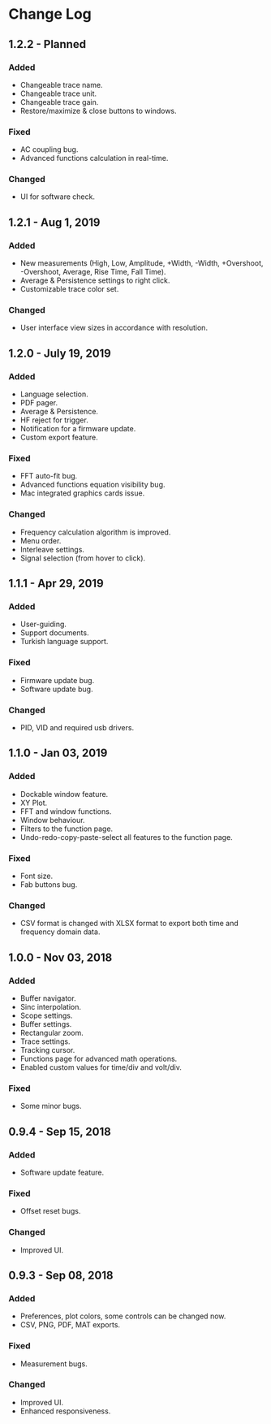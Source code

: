 # Change Log

## 1.2.2 - Planned <a id="1-0-0-nov-03-2018"></a>

### Added <a id="added"></a>

* Changeable trace name.
* Changeable trace unit.
* Changeable trace gain.
* Restore/maximize & close buttons to windows.

### Fixed <a id="fixed"></a>

* AC coupling bug.
* Advanced functions calculation in real-time.

### Changed <a id="fixed"></a>

* UI for software check.

## 1.2.1 - Aug 1, 2019 <a id="1-0-0-nov-03-2018"></a>

### Added <a id="added"></a>

* New measurements \(High, Low, Amplitude, +Width, -Width, +Overshoot, -Overshoot, Average, Rise Time, Fall Time\).
* Average & Persistence settings to right click.
* Customizable trace color set.

### Changed <a id="fixed"></a>

* User interface view sizes in accordance with resolution.

## 1.2.0 - July 19, 2019 <a id="1-0-0-nov-03-2018"></a>

### Added <a id="added"></a>

* Language selection.
* PDF pager.
* Average & Persistence.
* HF reject for trigger.
* Notification for a firmware update.
* Custom export feature.

### Fixed <a id="fixed"></a>

* FFT auto-fit bug.
* Advanced functions equation visibility bug.
* Mac integrated graphics cards issue.

### Changed <a id="fixed"></a>

* Frequency calculation algorithm is improved.
* Menu order.
* Interleave settings.
* Signal selection \(from hover to click\).

## 1.1.1 - Apr 29, 2019 <a id="1-0-0-nov-03-2018"></a>

### Added <a id="added"></a>

* User-guiding.
* Support documents.
* Turkish language support.

### Fixed <a id="fixed"></a>

* Firmware update bug.
* Software update bug.

### Changed <a id="fixed"></a>

* PID, VID and required usb drivers.

## 1.1.0 - Jan 03, 2019 <a id="1-0-0-nov-03-2018"></a>

### Added <a id="added"></a>

* Dockable window feature.
* XY Plot.
* FFT and window functions.
* Window behaviour.
* Filters to the function page.
* Undo-redo-copy-paste-select all features to the function page.

### Fixed <a id="fixed"></a>

* Font size.
* Fab buttons bug.

### Changed <a id="fixed"></a>

* CSV format is changed with XLSX format to export both time and frequency domain data.

## 1.0.0 - Nov 03, 2018

### Added

* Buffer navigator.
* Sinc interpolation.
* Scope settings.
* Buffer settings.
* Rectangular zoom.
* Trace settings.
* Tracking cursor.
* Functions page for advanced math operations.
* Enabled custom values for time/div and volt/div.

### Fixed

* Some minor bugs.

## 0.9.4 - Sep 15, 2018

### Added

* Software update feature.

### Fixed

* Offset reset bugs.

### Changed

* Improved UI.

## 0.9.3 - Sep 08, 2018

### Added

* Preferences, plot colors, some controls can be changed now.
* CSV, PNG, PDF, MAT exports.

### Fixed

* Measurement bugs.

### Changed

* Improved UI.
* Enhanced responsiveness.

### 




